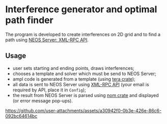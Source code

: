 # Interference generator and optimal path finder

The program is developed to create interferences on 2D grid and to find a path using [NEOS Server: XML-RPC API](https://neos-server.org/neos/xml-rpc.html). 

## Usage

- user sets starting and ending points, draws interferences;
- chooses a template and solver which must be send to NEOS Server;
- ampl code is generated from a template (using [tera crate](https://docs.rs/tera/1.20.0/tera/index.html));
- all data is sent to NEOS Server using [XML-RPC API](https://neos-server.org/neos/xml-rpc.html) (your email is required by API, place it in `Config`);
- the result from NEOS Server is parsed using [nom crate](https://docs.rs/nom/8.0.0/nom/index.html) and displayed (or error message pop-ups).

https://github.com/user-attachments/assets/a30942f0-0b3e-426e-86c6-092bc64614bc
